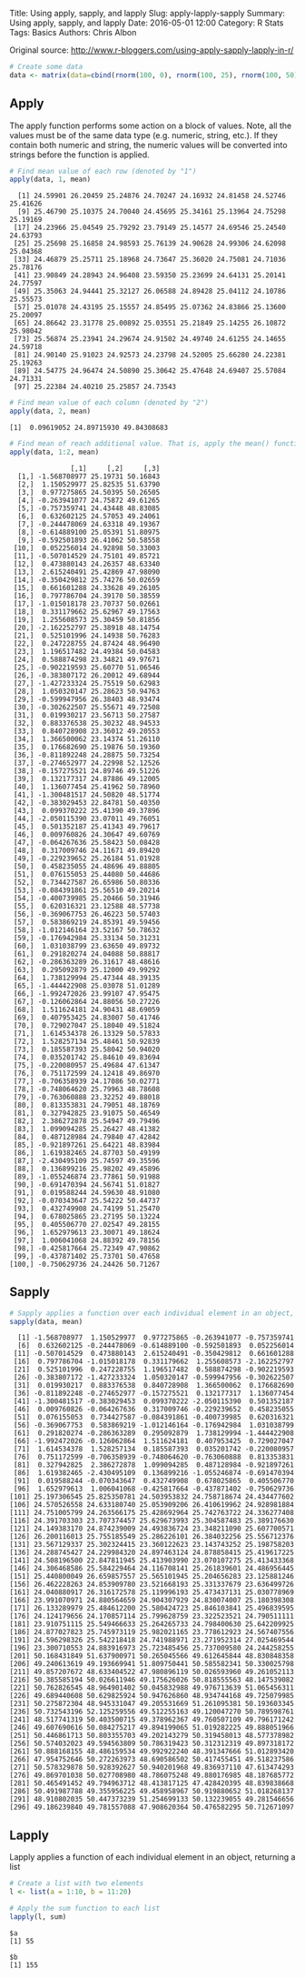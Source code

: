 Title: Using apply, sapply, and lapply
Slug: apply-lapply-sapply
Summary: Using apply, sapply, and lapply
Date: 2016-05-01 12:00
Category: R Stats
Tags: Basics
Authors: Chris Albon



Original source: http://www.r-bloggers.com/using-apply-sapply-lapply-in-r/


```R
# Create some data
data <- matrix(data=cbind(rnorm(100, 0), rnorm(100, 25), rnorm(100, 50)), nrow=100, ncol=3)
```

## Apply

The apply function performs some action on a block of values. Note, all the values must be of the same data type (e.g. numeric, string, etc.). If they contain both numeric and string, the numeric values will be converted into strings before the function is applied.


```R
# Find mean value of each row (denoted by "1")
apply(data, 1, mean)
```




      [1] 24.59901 26.20459 25.24876 24.70247 24.16932 24.81458 24.52746 25.41626
      [9] 25.46790 25.10375 24.70040 24.45695 25.34161 25.13964 24.75298 25.19169
     [17] 24.23966 25.04549 25.79292 23.79149 25.14577 24.69546 25.24540 24.63793
     [25] 25.25698 25.16858 24.98593 25.76139 24.90628 24.99306 24.62098 25.04368
     [33] 24.46879 25.25711 25.18968 24.73647 25.36020 24.75081 24.71036 25.78176
     [41] 23.90849 24.28943 24.96408 23.59350 25.23699 24.64131 25.20141 24.77597
     [49] 25.35063 24.94441 25.32127 26.06588 24.89428 25.04112 24.10786 25.55573
     [57] 25.01078 24.43195 25.15557 24.85495 25.07362 24.83866 25.13600 25.20097
     [65] 24.86642 23.31778 25.00892 25.03551 25.21849 25.14255 26.10872 25.98042
     [73] 25.56874 25.23941 24.29674 24.91502 24.49740 24.61255 24.14655 24.59718
     [81] 24.90140 25.91023 24.92573 24.23798 24.52005 25.66280 24.22381 25.19263
     [89] 24.54775 24.96474 24.50890 25.30642 25.47648 24.69407 25.57084 24.71331
     [97] 25.22384 24.40210 25.25857 24.73543




```R
# Find mean value of each column (denoted by "2")
apply(data, 2, mean)
```




    [1]  0.09619052 24.89715930 49.84308683




```R
# Find mean of reach additional value. That is, apply the mean() functions to each individual observation instead of entire rows or entire columns (denoted by "1:2")
apply(data, 1:2, mean)
```




                   [,1]     [,2]     [,3]
      [1,] -1.568708977 25.19731 50.16843
      [2,]  1.150529977 25.82535 51.63790
      [3,]  0.977275865 24.50395 50.26505
      [4,] -0.263941077 24.75872 49.61265
      [5,] -0.757359741 24.43448 48.83085
      [6,]  0.632602125 24.57053 49.24061
      [7,] -0.244478069 24.63318 49.19367
      [8,] -0.614889100 25.05391 51.80975
      [9,] -0.592501893 26.41062 50.58558
     [10,]  0.052256014 24.92898 50.33003
     [11,] -0.507014529 24.75101 49.85721
     [12,]  0.473880143 24.26357 48.63340
     [13,]  2.615240491 25.42869 47.98090
     [14,] -0.350429812 25.74276 50.02659
     [15,]  0.661601288 24.33628 49.26105
     [16,]  0.797786704 24.39170 50.38559
     [17,] -1.015018178 23.70737 50.02661
     [18,]  0.331179662 25.62967 49.17563
     [19,]  1.255608573 25.30459 50.81856
     [20,] -2.162252797 25.38918 48.14754
     [21,]  0.525101996 24.14938 50.76283
     [22,]  0.247228755 24.87424 48.96490
     [23,]  1.196517482 24.49384 50.04583
     [24,]  0.588874298 23.34821 49.97671
     [25,] -0.902219593 25.60770 51.06546
     [26,] -0.383807172 26.20012 49.68944
     [27,] -1.427233324 25.75519 50.62983
     [28,]  1.050320147 25.28623 50.94763
     [29,] -0.599947956 26.38403 48.93474
     [30,] -0.302622507 25.55671 49.72508
     [31,]  0.019930217 23.56713 50.27587
     [32,]  0.883376538 25.30232 48.94533
     [33,]  0.840728908 23.36012 49.20553
     [34,]  1.366500062 23.14374 51.26110
     [35,]  0.176682690 25.19876 50.19360
     [36,] -0.811892248 24.28875 50.73254
     [37,] -0.274652977 24.22998 52.12526
     [38,] -0.157275521 24.89746 49.51226
     [39,]  0.132177317 24.87886 49.12005
     [40,]  1.136077454 25.41962 50.78960
     [41,] -1.300481517 24.50820 48.51774
     [42,] -0.383029453 22.84781 50.40350
     [43,]  0.099370222 25.41390 49.37896
     [44,] -2.050115390 23.07011 49.76051
     [45,]  0.501352187 25.41343 49.79617
     [46,]  0.009760826 24.30647 49.60769
     [47,] -0.064267636 25.58423 50.08428
     [48,]  0.317009746 24.11671 49.89420
     [49,] -0.229239652 25.26184 51.01928
     [50,]  0.458235055 24.48696 49.88805
     [51,]  0.076155053 25.44080 50.44686
     [52,]  0.734427587 26.65986 50.80336
     [53,] -0.084391861 25.56510 49.20214
     [54,] -0.400739985 25.20466 50.31946
     [55,]  0.620316321 23.12588 48.57738
     [56,] -0.369067753 26.46223 50.57403
     [57,]  0.583869219 24.85391 49.59456
     [58,] -1.012146164 23.52167 50.78632
     [59,] -0.176942984 25.33134 50.31231
     [60,]  1.031038799 23.63650 49.89732
     [61,]  0.291820274 24.04088 50.88817
     [62,] -0.286363289 26.31617 48.48616
     [63,]  0.295092879 25.12000 49.99292
     [64,]  1.738129994 25.47344 48.39135
     [65,] -1.444422908 25.03078 51.01289
     [66,] -1.992472026 23.99107 47.95475
     [67,] -0.126062864 24.88056 50.27226
     [68,]  1.511624181 24.90431 48.69059
     [69,]  0.407953425 24.83007 50.41746
     [70,]  0.729027047 25.18040 49.51824
     [71,]  1.614534378 26.13329 50.57833
     [72,]  1.528257134 25.48461 50.92839
     [73,]  0.185587393 25.58042 50.94020
     [74,]  0.035201742 25.84610 49.83694
     [75,] -0.220080957 25.49684 47.61347
     [76,]  0.751172599 24.12418 49.86970
     [77,] -0.706358939 24.17086 50.02771
     [78,] -0.748064620 25.79963 48.78608
     [79,] -0.763060888 23.32252 49.88018
     [80,]  0.813353831 24.79051 48.18769
     [81,]  0.327942825 23.91075 50.46549
     [82,]  2.386272878 25.54947 49.79496
     [83,]  1.099094285 25.26427 48.41382
     [84,]  0.487128984 24.79840 47.42842
     [85,] -0.921897261 25.64221 48.83984
     [86,]  1.619382465 24.87703 50.49199
     [87,] -2.430495109 25.74597 49.35596
     [88,]  0.136899216 25.98202 49.45896
     [89,] -1.055246874 23.77861 50.91988
     [90,] -0.691470394 24.56741 51.01827
     [91,]  0.019588244 24.59630 48.91080
     [92,] -0.070343647 25.54222 50.44737
     [93,]  0.432749908 24.74199 51.25470
     [94,]  0.678025865 23.27195 50.13224
     [95,]  0.405506770 27.02547 49.28155
     [96,]  1.652979613 23.30071 49.18624
     [97,]  1.006041068 24.88392 49.78156
     [98,] -0.425817664 25.72349 47.90862
     [99,] -0.437871402 25.73701 50.47658
    [100,] -0.750629736 24.24426 50.71267



## Sapply


```R
# Sapply applies a function over each individual element in an object, returning a vector
sapply(data, mean)
```




      [1] -1.568708977  1.150529977  0.977275865 -0.263941077 -0.757359741
      [6]  0.632602125 -0.244478069 -0.614889100 -0.592501893  0.052256014
     [11] -0.507014529  0.473880143  2.615240491 -0.350429812  0.661601288
     [16]  0.797786704 -1.015018178  0.331179662  1.255608573 -2.162252797
     [21]  0.525101996  0.247228755  1.196517482  0.588874298 -0.902219593
     [26] -0.383807172 -1.427233324  1.050320147 -0.599947956 -0.302622507
     [31]  0.019930217  0.883376538  0.840728908  1.366500062  0.176682690
     [36] -0.811892248 -0.274652977 -0.157275521  0.132177317  1.136077454
     [41] -1.300481517 -0.383029453  0.099370222 -2.050115390  0.501352187
     [46]  0.009760826 -0.064267636  0.317009746 -0.229239652  0.458235055
     [51]  0.076155053  0.734427587 -0.084391861 -0.400739985  0.620316321
     [56] -0.369067753  0.583869219 -1.012146164 -0.176942984  1.031038799
     [61]  0.291820274 -0.286363289  0.295092879  1.738129994 -1.444422908
     [66] -1.992472026 -0.126062864  1.511624181  0.407953425  0.729027047
     [71]  1.614534378  1.528257134  0.185587393  0.035201742 -0.220080957
     [76]  0.751172599 -0.706358939 -0.748064620 -0.763060888  0.813353831
     [81]  0.327942825  2.386272878  1.099094285  0.487128984 -0.921897261
     [86]  1.619382465 -2.430495109  0.136899216 -1.055246874 -0.691470394
     [91]  0.019588244 -0.070343647  0.432749908  0.678025865  0.405506770
     [96]  1.652979613  1.006041068 -0.425817664 -0.437871402 -0.750629736
    [101] 25.197306545 25.825350781 24.503953832 24.758718674 24.434477602
    [106] 24.570526558 24.633180740 25.053909206 26.410619962 24.928981884
    [111] 24.751005799 24.263566175 25.428692964 25.742763722 24.336277408
    [116] 24.391703303 23.707374457 25.629673993 25.304587483 25.389176630
    [121] 24.149383170 24.874239009 24.493836724 23.348211090 25.607700571
    [126] 26.200116013 25.755185549 25.286226101 26.384032256 25.556712376
    [131] 23.567129337 25.302324415 23.360122623 23.143743252 25.198758203
    [136] 24.288745427 24.229984320 24.897463124 24.878858415 25.419617225
    [141] 24.508196500 22.847811945 25.413903990 23.070107275 25.413433368
    [146] 24.306468586 25.584229464 24.116708141 25.261839601 24.486956445
    [151] 25.440800049 26.659857557 25.565101945 25.204656283 23.125881246
    [156] 26.462228263 24.853909780 23.521668193 25.331337679 23.636499726
    [161] 24.040880917 26.316172578 25.119996193 25.473437131 25.030778969
    [166] 23.991070971 24.880564659 24.904307929 24.830074007 25.180398308
    [171] 26.133289979 25.484612200 25.580424723 25.846103841 25.496839595
    [176] 24.124179656 24.170857114 25.799628759 23.322523521 24.790511111
    [181] 23.910751115 25.549466633 25.264265733 24.798400630 25.642209925
    [186] 24.877027823 25.745973119 25.982021165 23.778612923 24.567407556
    [191] 24.596298326 25.542218418 24.741988971 23.271952314 27.025469544
    [196] 23.300710553 24.883916973 25.723485456 25.737009580 24.244258255
    [201] 50.168431849 51.637900971 50.265045566 49.612645844 48.830848358
    [206] 49.240613619 49.193669941 51.809750441 50.585582341 50.330025798
    [211] 49.857207672 48.633404522 47.980896119 50.026593960 49.261052113
    [216] 50.385585194 50.026611946 49.175626026 50.818555563 48.147539082
    [221] 50.762826545 48.964901402 50.045832988 49.976713639 51.065456311
    [226] 49.689440608 50.629825924 50.947626860 48.934744168 49.725079985
    [231] 50.275872304 48.945331047 49.205531669 51.261095381 50.193603345
    [236] 50.732543196 52.125259556 49.512255163 49.120047270 50.789598761
    [241] 48.517741319 50.403500715 49.378962367 49.760507109 49.796171242
    [246] 49.607690616 50.084275217 49.894199065 51.019282225 49.888051966
    [251] 50.446861713 50.803355703 49.202143279 50.319458013 48.577378982
    [256] 50.574032023 49.594563809 50.786319423 50.312312319 49.897318172
    [261] 50.888168155 48.486159534 49.992922240 48.391347666 51.012893420
    [266] 47.954752646 50.272263973 48.690586502 50.417455451 49.518237586
    [271] 50.578329878 50.928392627 50.940201968 49.836937110 47.613474293
    [276] 49.869701038 50.027708980 48.786075248 49.880176985 48.187685772
    [281] 50.465491452 49.794963712 48.413817125 47.428420395 48.839838668
    [286] 50.491987788 49.355956225 49.458958967 50.919880652 51.018268137
    [291] 48.910802035 50.447373239 51.254699133 50.132239055 49.281546656
    [296] 49.186239840 49.781557088 47.908620364 50.476582295 50.712671097



## Lapply

Lapply applies a function of each individual element in an object, returning a list


```R
# Create a list with two elements
l <- list(a = 1:10, b = 11:20)

# Apply the sum function to each list
lapply(l, sum)
```




    $a
    [1] 55

    $b
    [1] 155
